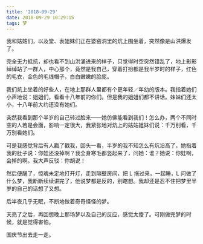 ```yaml
---
title: '2018-09-29'
date: 2018-09-29 10:29:15
tags: 梦
---
```


我和姑姑们，以及堂、表姐妹们正在婆窑洞里的炕上围坐着，突然像是山洪爆发了。

完全无力抵抗，却也看不到山洪涌进来的样子，只觉得时空突然错乱了，地上影影绰绰站了一群人，中心那个，竟然是我自己，穿着打扮都是我半岁时的样子，红色的毛衣，金色的毛线帽子，白白嫩嫩的脸庞。

我们炕上坐着的好些人，在地上那群人里都有个更年轻／年幼的版本。我指着她们小声地说：姐姐们，看看十八年前的你们。但是我的姐姐们都不讲话。妹妹们还太小，十八年前大约还没有她们。

突然我看到那个半岁的自己转过脸来——她仿佛能看到我们！怎么办，两个不同时空的人若是会面，影响一定很大，我紧张地对炕上的姑姑姐妹们说：千万别看，千万别看她们。

可是我感觉背后有人戳了戳我，回头一看，半岁的我不知怎么有炕沿高了，她指着我的肚子说：你娃还没掉啊？我全身寒毛都竖起来了，问她：谁？她说：你娃啊，会掉的啊。我大声反驳：你胡说！

然后便醒了，惊魂未定地打开灯，走到隔壁房间，把 L 拖过来，一起睡，L 问做了什么梦，我断断续续讲完了，他说梦都是反的，别瞎想。我却还是忍不住把梦里半岁的自己的话想了又想。

后半夜几乎无眠，不断地做着奇奇怪怪的梦。

天亮了之后，再回想晚上那场梦以及自己的反应，感觉太傻了。可刚做完梦的时候，就是觉得害怕。

国庆节出去走一走。


